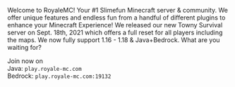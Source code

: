 Welcome to RoyaleMC! 
Your #1 Slimefun Minecraft server & community. 
We offer unique features and endless fun from a handful of different plugins to enhance your Minecraft Experience!
We released our new Towny Survival server on Sept. 18th, 2021 which offers a full reset for all players including the maps.
We now fully support 1.16 - 1.18 & Java+Bedrock. What are you waiting for?

Join now on<br/>
Java: `play.royale-mc.com`<br/>
Bedrock: `play.royale-mc.com:19132`

